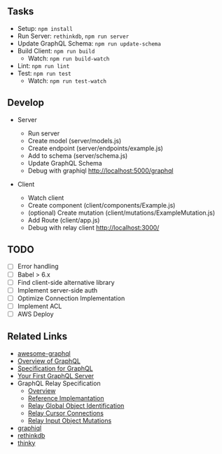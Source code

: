 Tasks
---------------------------------------------------------

- Setup: ```npm install```
- Run Server: ```rethinkdb```, ```npm run server```
- Update GraphQL Schema: ```npm run update-schema```
- Build Client: ```npm run build```
  + Watch: ```npm run build-watch```
- Lint: ```npm run lint```
- Test: ```npm run test```
  - Watch: ```npm run test-watch```



## Develop

+ Server
  - Run server
  - Create model (server/models.js)
  - Create endpoint (server/endpoints/example.js)
  - Add to schema (server/schema.js)
  - Update GraphQL Schema
  - Debug with graphiql [http://localhost:5000/graphql](http://localhost:5000/graphql)

+ Client
  - Watch client
  - Create component (client/components/Example.js)
  - (optional) Create mutation (client/mutations/ExampleMutation.js)
  - Add Route (client/app.js)
  - Debug with relay client [http://localhost:3000/](http://localhost:3000/)

## TODO

- [ ] Error handling
- [ ] Babel > 6.x
- [ ] Find client-side alternative library
- [ ] Implement server-side auth
- [ ] Optimize Connection Implementation
- [ ] Implement ACL
- [ ] AWS Deploy

## Related Links

- [awesome-graphql](https://github.com/chentsulin/awesome-graphql)
- [Overview of GraphQL](https://github.com/facebook/graphql)
- [Specification for GraphQL](https://facebook.github.io/graphql/)
- [Your First GraphQL Server](https://medium.com/@clayallsopp/your-first-graphql-server-3c766ab4f0a2#.r2j8gkb22)
- GraphQL Relay Specification
  - [Overview](http://facebook.github.io/relay/docs/graphql-relay-specification.html#content)
  - [Reference Implemantation](https://github.com/graphql/graphql-relay-js)
  - [Relay Global Object Identification](http://facebook.github.io/relay/graphql/objectidentification.htm)
  - [Relay Cursor Connections](http://facebook.github.io/relay/graphql/connections.htm)
  - [Relay Input Object Mutations](http://facebook.github.io/relay/graphql/mutations.htm)
- [graphiql](https://github.com/graphql/graphiql)
- [rethinkdb](https://www.rethinkdb.com/)
- [thinky](https://github.com/neumino/thinky)

